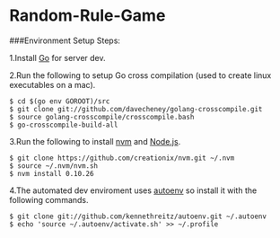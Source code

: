 Random-Rule-Game
================

###Environment Setup Steps:

1.Install [Go](http://golang.org/) for server dev.

2.Run the following to setup Go cross compilation (used to create linux executables on a mac).
```
$ cd $(go env GOROOT)/src
$ git clone git://github.com/davecheney/golang-crosscompile.git
$ source golang-crosscompile/crosscompile.bash
$ go-crosscompile-build-all
```

3.Run the following to install [nvm](https://github.com/creationix/nvm) and [Node.js](http://nodejs.org/).
```
$ git clone https://github.com/creationix/nvm.git ~/.nvm
$ source ~/.nvm/nvm.sh
$ nvm install 0.10.26
```

4.The automated dev enviroment uses [autoenv](https://github.com/kennethreitz/autoenv) so install it with the following commands. 
```
$ git clone git://github.com/kennethreitz/autoenv.git ~/.autoenv
$ echo 'source ~/.autoenv/activate.sh' >> ~/.profile
```
